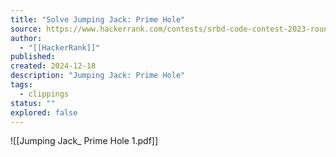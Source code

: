 ```yaml
---
title: "Solve Jumping Jack: Prime Hole"
source: https://www.hackerrank.com/contests/srbd-code-contest-2023-round-1/challenges/jacks-prime-hole
author:
  - "[[HackerRank]]"
published:
created: 2024-12-18
description: "Jumping Jack: Prime Hole"
tags:
  - clippings
status: ""
explored: false
---
```

![[Jumping Jack_ Prime Hole 1.pdf]]